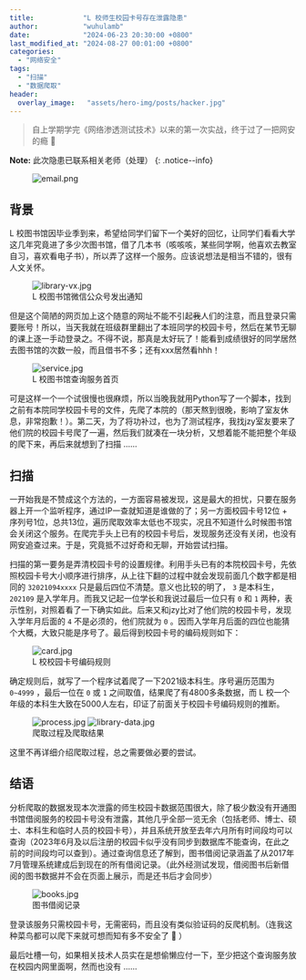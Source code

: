 ```yaml
---
title:            "L 校师生校园卡号存在泄露隐患"
author:           "wuhulamb"
date:             "2024-06-23 20:30:00 +0800"
last_modified_at: "2024-08-27 00:01:00 +0800"
categories:
  - "网络安全"
tags:
  - "扫描"
  - "数据爬取"
header:
  overlay_image:   "assets/hero-img/posts/hacker.jpg"
---
```


> 自上学期学完《网络渗透测试技术》以来的第一次实战，终于过了一把网安的瘾 :smiling_face_with_three_hearts:

**Note:** 此次隐患已联系相关老师（处理）
{: .notice--info}

<figure class="align-center">
  <img src="{{ 'media/image/2024/06/email.png' | relative_url }}" alt="email.png">
</figure>

## 背景

L 校图书馆因毕业季到来，希望给同学们留下一个美好的回忆，让同学们看看大学这几年究竟进了多少次图书馆，借了几本书<!--more-->（咳咳咳，某些同学啊，他喜欢去教室自习，喜欢看电子书），所以弄了这样一个服务。应该说想法是相当不错的，很有人文关怀。

<figure class="align-center">
  <img src="{{ 'media/image/2024/06/library-vx.jpg' | relative_url }}" alt="library-vx.jpg">
  <figcaption>L 校图书馆微信公众号发出通知</figcaption>
</figure>

但是这个简陋的网页加上这个随意的网址不能不引起~~我~~人们的注意，而且登录只需要账号！所以，当天我就在班级群里翻出了本班同学的校园卡号，然后在某节无聊的课上逐一手动登录之。不得不说，那真是太好玩了！能看到成绩很好的同学居然去图书馆的次数一般，而且借书不多；还有xxx居然看hhh！

<figure class="align-center">
  <img src="{{ 'media/image/2024/06/service.jpg' | relative_url }}" alt="service.jpg">
  <figcaption>L 校图书馆查询服务首页</figcaption>
</figure>

可是这样一个一个试很慢也很麻烦，所以当晚我就用Python写了一个脚本，找到之前有本院同学校园卡号的文件，先爬了本院的（那天熬到很晚，影响了室友休息，非常抱歉！）。第二天，为了将功补过，也为了测试程序，我找jzy室友要来了他们院的校园卡号爬了一遍，然后我们就凑在一块分析，又想着能不能把整个年级的爬下来，再后来就想到了扫描 ......

## 扫描

一开始我是不赞成这个方法的，一方面容易被发现，这是最大的担忧，只要在服务器上开一个监听程序，通过IP一查就知道是谁做的了；另一方面校园卡号12位 + 序列号1位，总共13位，遍历爬取效率太低也不现实，况且不知道什么时候图书馆会关闭这个服务。在爬完手头上已有的校园卡号后，发现服务还没有关闭，也没有网安追查过来。于是，究竟抵不过好奇和无聊，开始尝试扫描。

扫描的第一要务是弄清校园卡号的设置规律。利用手头已有的本院校园卡号，先依照校园卡号大小顺序进行排序，从上往下翻的过程中就会发现前面几个数字都是相同的 `32021094xxxx` 只是最后四位不清楚。意义也比较的明了， `3` 是本科生， `202109` 是入学年月。而我又记起一位学长和我说过最后一位只有 `0` 和 `1` 两种，表示性别，对照着看了一下确实如此。后来又和jzy比对了他们院的校园卡号，发现入学年月后面的 `4` 不是必须的，他们院就为 `0` 。因而入学年月后面的四位也能猜个大概，大致只能是序号了。最后得到校园卡号的编码规则如下：

<figure class="align-center">
  <img src="{{ 'media/image/2024/06/card.jpg' | relative_url }}" alt="card.jpg">
  <figcaption>L 校校园卡号编码规则</figcaption>
</figure>

确定规则后，就写了一个程序试着爬了一下2021级本科生。序号遍历范围为 `0~4999` ，最后一位在 `0` 或 `1` 之间取值，结果爬了有4800多条数据，而 L 校一个年级的本科生大致在5000人左右，印证了前面关于校园卡号编码规则的推断。

<figure class="half">
    <img src="{{ 'media/image/2024/06/process.jpg' | relative_url }}" alt="process.jpg">
    <img src="{{ 'media/image/2024/06/library-data.jpg' | relative_url }}" alt="library-data.jpg">
    <figcaption>爬取过程及爬取结果</figcaption>
</figure>

这里不再详细介绍爬取过程，总之需要做必要的尝试。

## 结语

分析爬取的数据发现本次泄露的师生校园卡数据范围很大，除了极少数没有开通图书馆借阅服务的校园卡号没有泄露，其他几乎全部一览无余（包括老师、博士、硕士、本科生和临时人员的校园卡号），并且系统开放至去年六月所有时间段均可以查询（2023年6月及以后注册的校园卡似乎没有同步到数据库不能查询，在此之前的时间段均可以查到）。通过查询信息还了解到，图书借阅记录涵盖了从2017年7月管理系统建成后到现在的所有借阅记录。（此外经测试发现，借阅图书后新借阅的图书数据并不会在页面上展示，而是还书后才会同步）

<figure class="align-center">
  <img src="{{ 'media/image/2024/06/books.jpg' | relative_url }}" alt="books.jpg">
  <figcaption>图书借阅记录</figcaption>
</figure>

登录该服务只需校园卡号，无需密码，而且没有类似验证码的反爬机制。（连我这种菜鸟都可以爬下来就可想而知有多不安全了 :poop: ）

最后吐槽一句，如果相关技术人员实在是想偷懒应付一下，至少把这个查询服务放在校园内网里面啊，然而也没有 ......

